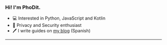 ### Hi! I'm PhoDit.

- 💻 Interested in Python, JavaScript and Kotlin
- 👀 Privacy and Security enthusiast
- 🖊️ I write guides on [my blog](https://www.phodit.xyz) (Spanish)

---
